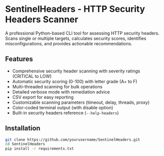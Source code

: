 # SentinelHeaders - HTTP Security Headers Scanner

A professional Python-based CLI tool for assessing HTTP security headers. Scans single or multiple targets, calculates security scores, identifies misconfigurations, and provides actionable recommendations.

## Features
- Comprehensive security header scanning with severity ratings (CRITICAL to LOW)
- Automatic security scoring (0-100) with letter grade (A+ to F)
- Multi-threaded scanning for bulk operations
- Detailed verbose mode with remediation advice
- CSV export for easy reporting
- Customizable scanning parameters (timeout, delay, threads, proxy)
- Color-coded terminal output (with disable option)
- Built-in security headers reference (`--help-headers`)

## Installation
```bash
git clone https://github.com/yourusername/SentinelHeaders.git
cd SentinelHeaders
pip install -r requirements.txt

